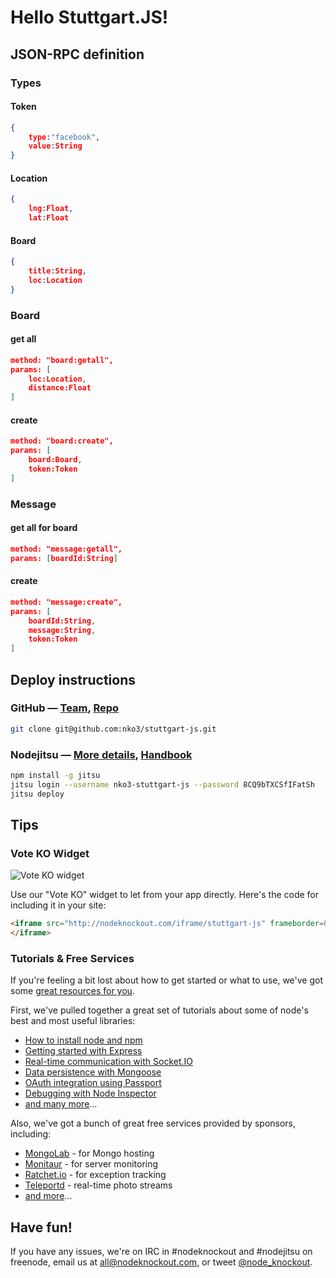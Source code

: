 # Hello Stuttgart.JS!

## JSON-RPC definition

### Types
#### Token
~~~json
{
	type:"facebook",
	value:String
}
~~~
#### Location
~~~json
{
	lng:Float,
	lat:Float
~~~
#### Board
~~~json
{
	title:String,
	loc:Location
}
~~~

### Board
#### get all
~~~json
method: "board:getall",
params: [
	loc:Location,
	distance:Float
]
~~~

#### create
~~~json
method: "board:create",
params: [
	board:Board,
	token:Token
]
~~~
### Message
#### get all for board
~~~json
method: "message:getall",
params: [boardId:String]
~~~

#### create
~~~json
method: "message:create",
params: [
	boardId:String,
	message:String,
	token:Token
]
~~~

## Deploy instructions

### GitHub — [Team][2], [Repo][3]

~~~sh
git clone git@github.com:nko3/stuttgart-js.git
~~~

### Nodejitsu — [More details][5], [Handbook][4]

~~~sh
npm install -g jitsu
jitsu login --username nko3-stuttgart-js --password 8CQ9bTXCSfIFatSh
jitsu deploy
~~~

## Tips

### Vote KO Widget

![Vote KO widget](http://f.cl.ly/items/1n3g0W0F0G3V0i0d0321/Screen%20Shot%202012-11-04%20at%2010.01.36%20AM.png)

Use our "Vote KO" widget to let from your app directly. Here's the code for
including it in your site:

~~~html
<iframe src="http://nodeknockout.com/iframe/stuttgart-js" frameborder=0 scrolling=no allowtransparency=true width=115 height=25>
</iframe>
~~~

### Tutorials & Free Services

If you're feeling a bit lost about how to get started or what to use, we've
got some [great resources for you](http://nodeknockout.com/resources).

First, we've pulled together a great set of tutorials about some of node's
best and most useful libraries:

* [How to install node and npm](http://blog.nodeknockout.com/post/33857791331/how-to-install-node-npm)
* [Getting started with Express](http://blog.nodeknockout.com/post/34180474119/getting-started-with-express)
* [Real-time communication with Socket.IO](http://blog.nodeknockout.com/post/34243127010/knocking-out-socket-io)
* [Data persistence with Mongoose](http://blog.nodeknockout.com/post/34302423628/getting-started-with-mongoose)
* [OAuth integration using Passport](http://blog.nodeknockout.com/post/34765538605/getting-started-with-passport)
* [Debugging with Node Inspector](http://blog.nodeknockout.com/post/34843655876/debugging-with-node-inspector)
* [and many more](http://nodeknockout.com/resources#tutorials)&hellip;

Also, we've got a bunch of great free services provided by sponsors,
including:

* [MongoLab](http://nodeknockout.com/resources#mongolab) - for Mongo hosting
* [Monitaur](http://nodeknockout.com/resources#monitaur) - for server monitoring
* [Ratchet.io](http://nodeknockout.com/resources#ratchetio) - for exception tracking
* [Teleportd](http://nodeknockout.com/resources#teleportd) - real-time photo streams
* [and more](http://nodeknockout.com/resources#tutorials)&hellip;

## Have fun!

If you have any issues, we're on IRC in #nodeknockout and #nodejitsu on
freenode, email us at <all@nodeknockout.com>, or tweet
[@node_knockout](https://twitter.com/node_knockout).

[2]: https://github.com/organizations/nko3/teams/280710
[3]: https://github.com/nko3/stuttgart-js
[4]: http://handbook.jit.su
[5]: http://blog.nodeknockout.com/post/35279199042/introduction-to-jitsu-deployment
